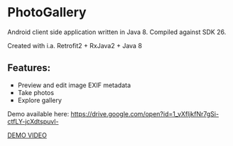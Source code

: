 # PhotoGallery
Android client side application written in Java 8. Compiled against SDK 26.

Created with i.a. Retrofit2 +  RxJava2  + Java 8

<h2>Features:</h2>

 <ul type="square">
  <li>Preview and edit image EXIF metadata</li>
  <li>Take photos</li>
  <li>Explore gallery</li>
</ul> 


Demo available here:
https://drive.google.com/open?id=1_vXfljkfNr7gSi-ctfLY-jcXdtspuvl-

[DEMO VIDEO](https://drive.google.com/file/d/180fPzxG9706dXWi8LgNWcRLIXxcPJ12o/view "Photo Gallery video demo")

